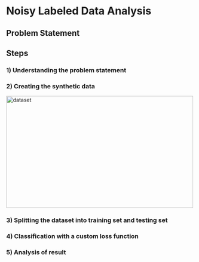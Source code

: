 # Noisy Labeled Data Analysis
## Problem Statement


## Steps
### 1) Understanding the problem statement

### 2) Creating the synthetic data
<img width="500" height="300" alt="dataset" src="https://github.com/jaydeepchakraborty/NoisyLabeledDataAnalysis/blob/master/images/DataPrep.png"/>


### 3) Splitting the dataset into training set and testing set

### 4) Classification with a custom loss function

### 5) Analysis of result
